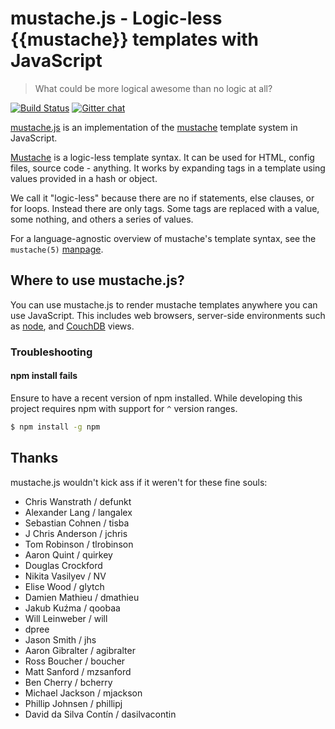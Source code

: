 # mustache.js - Logic-less {{mustache}} templates with JavaScript

> What could be more logical awesome than no logic at all?

[![Build Status](https://travis-ci.org/janl/mustache.js.svg?branch=master)](https://travis-ci.org/janl/mustache.js) [![Gitter chat](https://badges.gitter.im/Join%20Chat.svg)](https://gitter.im/janl/mustache.js)

[mustache.js](http://github.com/janl/mustache.js) is an implementation of the [mustache](http://mustache.github.com/) template system in JavaScript.

[Mustache](http://mustache.github.com/) is a logic-less template syntax. It can be used for HTML, config files, source code - anything. It works by expanding tags in a template using values provided in a hash or object.

We call it "logic-less" because there are no if statements, else clauses, or for loops. Instead there are only tags. Some tags are replaced with a value, some nothing, and others a series of values.

For a language-agnostic overview of mustache's template syntax, see the `mustache(5)` [manpage](http://mustache.github.com/mustache.5.html).

## Where to use mustache.js?

You can use mustache.js to render mustache templates anywhere you can use JavaScript. This includes web browsers, server-side environments such as [node](http://nodejs.org/), and [CouchDB](http://couchdb.apache.org/) views.

### Troubleshooting

#### npm install fails

Ensure to have a recent version of npm installed. While developing this project requires npm with support for `^` version ranges.
```bash
$ npm install -g npm
```
## Thanks

mustache.js wouldn't kick ass if it weren't for these fine souls:

  * Chris Wanstrath / defunkt
  * Alexander Lang / langalex
  * Sebastian Cohnen / tisba
  * J Chris Anderson / jchris
  * Tom Robinson / tlrobinson
  * Aaron Quint / quirkey
  * Douglas Crockford
  * Nikita Vasilyev / NV
  * Elise Wood / glytch
  * Damien Mathieu / dmathieu
  * Jakub Kuźma / qoobaa
  * Will Leinweber / will
  * dpree
  * Jason Smith / jhs
  * Aaron Gibralter / agibralter
  * Ross Boucher / boucher
  * Matt Sanford / mzsanford
  * Ben Cherry / bcherry
  * Michael Jackson / mjackson
  * Phillip Johnsen / phillipj
  * David da Silva Contín / dasilvacontin
